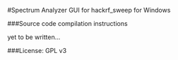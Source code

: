 #Spectrum Analyzer GUI for hackrf_sweep for Windows

###Source code compilation instructions

yet to be written...

###License:
GPL v3 